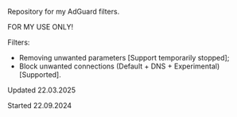 Repository for my AdGuard filters.

FOR MY USE ONLY!

Filters:
- Removing unwanted parameters [Support temporarily stopped];
- Block unwanted connections (Default + DNS + Experimental) [Supported].

Updated 22.03.2025

Started 22.09.2024
